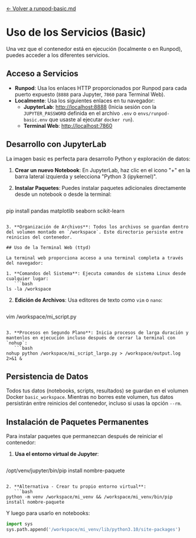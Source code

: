 [<- Volver a runpod-basic.md](../runpod-basic.md)

# Uso de los Servicios (Basic)

Una vez que el contenedor está en ejecución (localmente o en Runpod), puedes acceder a los diferentes servicios.

## Acceso a Servicios

*   **Runpod**: Usa los enlaces HTTP proporcionados por Runpod para cada puerto expuesto (`8888` para Jupyter, `7860` para Terminal Web).
*   **Localmente**: Usa los siguientes enlaces en tu navegador:
    *   **JupyterLab**: [http://localhost:8888](http://localhost:8888) (Inicia sesión con la `JUPYTER_PASSWORD` definida en el archivo `.env` o `envs/runpod-basic.env` que usaste al ejecutar `docker run`).
    *   **Terminal Web**: [http://localhost:7860](http://localhost:7860)

## Desarrollo con JupyterLab

La imagen basic es perfecta para desarrollo Python y exploración de datos:

1. **Crear un nuevo Notebook**: En JupyterLab, haz clic en el icono "+" en la barra lateral izquierda y selecciona "Python 3 (ipykernel)".

2. **Instalar Paquetes**: Puedes instalar paquetes adicionales directamente desde un notebook o desde la terminal:
   ```bash
pip install pandas matplotlib seaborn scikit-learn
```

3. **Organización de Archivos**: Todos los archivos se guardan dentro del volumen montado en `/workspace`. Este directorio persiste entre reinicios del contenedor.

## Uso de la Terminal Web (ttyd)

La terminal web proporciona acceso a una terminal completa a través del navegador:

1. **Comandos del Sistema**: Ejecuta comandos de sistema Linux desde cualquier lugar:
   ```bash
ls -la /workspace
```

2. **Edición de Archivos**: Usa editores de texto como `vim` o `nano`:
   ```bash
vim /workspace/mi_script.py
```

3. **Procesos en Segundo Plano**: Inicia procesos de larga duración y mantenlos en ejecución incluso después de cerrar la terminal con `nohup`:
   ```bash
nohup python /workspace/mi_script_largo.py > /workspace/output.log 2>&1 &
```

## Persistencia de Datos

Todos tus datos (notebooks, scripts, resultados) se guardan en el volumen Docker `basic_workspace`. Mientras no borres este volumen, tus datos persistirán entre reinicios del contenedor, incluso si usas la opción `--rm`.

## Instalación de Paquetes Permanentes

Para instalar paquetes que permanezcan después de reiniciar el contenedor:

1. **Usa el entorno virtual de Jupyter**: 
   ```bash
/opt/venv/jupyter/bin/pip install nombre-paquete
```

2. **Alternativa - Crear tu propio entorno virtual**:
   ```bash
python -m venv /workspace/mi_venv && /workspace/mi_venv/bin/pip install nombre-paquete
```
   Y luego para usarlo en notebooks:
   ```python
import sys
sys.path.append('/workspace/mi_venv/lib/python3.10/site-packages')
```